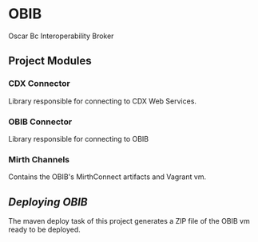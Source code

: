 # OBIB

Oscar Bc Interoperability Broker

## Project Modules

### CDX Connector

Library responsible for connecting to CDX Web Services.

### OBIB Connector

Library responsible for connecting to OBIB

### Mirth Channels

Contains the OBIB's MirthConnect artifacts and Vagrant vm.

## *Deploying OBIB*

The maven deploy task of this project generates a ZIP file of the OBIB vm ready to be deployed.
